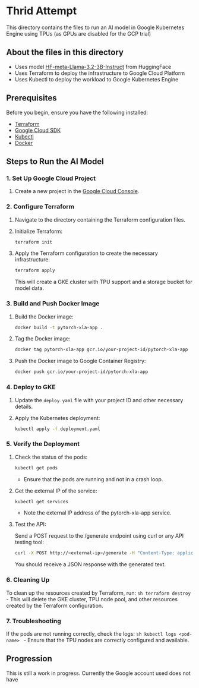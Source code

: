# Thrid Attempt 

This directory contains the files to run an AI model in Google Kubernetes Engine using TPUs (as GPUs are disabled for the GCP trial) 


## About the files in this directory


- Uses model [HF-meta-Llama-3.2-3B-Instruct](https://huggingface.co/meta-llama/Llama-3.2-3B-Instruct) from HuggingFace
- Uses Terraform to deploy the infrastructure to Google Cloud Platform 
- Uses Kubectl to deploy the workload to Google Kubernetes Engine

## Prerequisites

Before you begin, ensure you have the following installed:
- [Terraform](https://www.terraform.io/downloads.html)
- [Google Cloud SDK](https://cloud.google.com/sdk/docs/install)
- [Kubectl](https://kubernetes.io/docs/tasks/tools/install-kubectl/)
- [Docker](https://www.docker.com/products/docker-desktop)

## Steps to Run the AI Model

### 1. Set Up Google Cloud Project

1. Create a new project in the [Google Cloud Console](https://console.cloud.google.com/).

### 2. Configure Terraform

1. Navigate to the directory containing the Terraform configuration files.
2. Initialize Terraform:
    ```sh
    terraform init
    ```

2. Apply the Terraform configuration to create the necessary infrastructure:
    ```sh
    terraform apply
    ```

    This will create a GKE cluster with TPU support and a storage bucket for model data.
 
### 3. Build and Push Docker Image

1. Build the Docker image:
    ```sh
    docker build -t pytorch-xla-app .
    ```

2. Tag the Docker image:
    ```sh
    docker tag pytorch-xla-app gcr.io/your-project-id/pytorch-xla-app
    ```

3. Push the Docker image to Google Container Registry:
    ```sh
    docker push gcr.io/your-project-id/pytorch-xla-app
    ```

### 4. Deploy to GKE

1. Update the `deploy.yaml` file with your project ID and other necessary details.

2. Apply the Kubernetes deployment:
    ```sh
    kubectl apply -f deployment.yaml
    ```

### 5.  Verify the Deployment
1. Check the status of the pods:
    ```sh
    kubectl get pods
    ```
   - Ensure that the pods are running and not in a crash loop.
2. Get the external IP of the service:
    ```sh
    kubectl get services
    ```
    - Note the external IP address of the pytorch-xla-app service.
3. Test the API:

    Send a POST request to the /generate endpoint using curl or any API testing tool:
    ```sh
    curl -X POST http://<external-ip>/generate -H "Content-Type: application/json" -d '{"input_text": "Hello, world!"}'
    ```
    You should receive a JSON response with the generated text.

### 6. Cleaning Up
To clean up the resources created by Terraform, run:
    ```sh
    terraform destroy
    ```
    - This will delete the GKE cluster, TPU node pool, and other resources created by the Terraform configuration.

### 7. Troubleshooting
If the pods are not running correctly, check the logs:
    ```sh
    kubectl logs <pod-name>
    ```
    - Ensure that the TPU nodes are correctly configured and available.

## Progression

This is still a work in progress. Currently the Google account used does not have 
